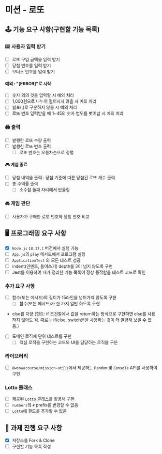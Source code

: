 # 미션 - 로또

## 🕹 기능 요구 사항(구현할 기능 목록)

### ⌨️ 사용자 입력 받기

- [ ] 로또 구입 금액을 입력 받기
- [ ] 당첨 번호를 입력 받기
- [ ] 보너스 번호를 입력 받기

#### 예외 : "[ERROR]"로 시작

- [ ] 숫자 외의 것을 입력할 시 예외 처리
- [ ] 1,000원으로 나누어 떨어지지 않을 시 예외 처리
- [ ] 쉼표(,)로 구분하지 않을 시 예외 처리
- [ ] 로또 번호 입력받을 때 1~45의 숫자 범위를 벗어날 시 예외 처리

### 🖨 출력

- [ ] 발행한 로또 수량 출력
- [ ] 발행한 로또 번호 출력
  - [ ] 로또 번호는 오름차순으로 정렬

#### 🎮 게임 종료

- [ ] 당첨 내역을 출력 : 당첨 기준에 따른 당첨된 로또 개수 출력
- [ ] 총 수익률 출력
  - [ ] 소수점 둘째 자리에서 반올림

### 🚘 게임 판단

- [ ] 사용자가 구매한 로또 번호와 당첨 번호 비교

## 🖥 프로그래밍 요구 사항

- [x] `Node.js` `18.17.1` 버전에서 실행 가능
- [ ] `App.js`의 `play` 메서드에서 프로그램 실행
- [ ] `ApplicationTest` 의 모든 테스트 성공
- [ ] indent(인덴트, 들여쓰기) depth를 3이 넘지 않도록 구현
- [ ] Jest를 이용하여 내가 정리한 기능 목록이 정상 동작함을 테스트 코드로 확인

### 추가 요구 사항

- [ ] 함수(또는 메서드)의 길이가 15라인을 넘어가지 않도록 구현
  - [ ] 함수(또는 메서드)가 한 가지 일만 하도록 구현
- else를 지양
  (힌트: if 조건절에서 값을 return하는 방식으로 구현하면 else를 사용하지 않아도 됨.
  때로는 if/else, switch문을 사용하는 것이 더 깔끔해 보일 수 있음.)
- [ ] 도메인 로직에 단위 테스트를 구현
  - [ ] 핵심 로직을 구현하는 코드와 UI를 담당하는 로직을 구분

### 라이브러리

- [ ] `@woowacourse/mission-utils`에서 제공하는 `Random` 및 `Console` API를 사용하여 구현

### Lotto 클래스

- [ ] 제공된 `Lotto` 클래스를 활용해 구현
- [ ] `numbers`의 `#` prefix를 변경할 수 없음
- [ ] `Lotto`에 필드를 추가할 수 없음

## 📓 과제 진행 요구 사항

- [x] 저장소를 Fork & Clone
- [ ] 구현할 기능 목록 작성
